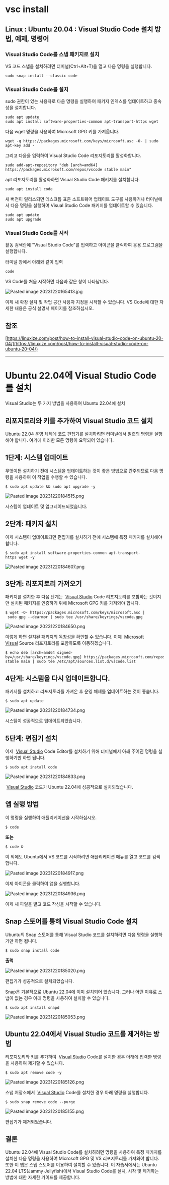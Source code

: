 # vsc install

## Linux : Ubuntu 20.04 : Visual Studio Code 설치 방법, 예제, 명령어

### Visual Studio Code를 스냅 패키지로 설치

VS 코드 스냅을 설치하려면 터미널(Ctrl+Alt+T)을 열고 다음 명령을 실행합니다.

```
sudo snap install --classic code
```


### Visual Studio Code를 설치

sudo 권한이 있는 사용자로 다음 명령을 실행하여 패키지 인덱스를 업데이트하고 종속성을 설치합니다.

```
sudo apt update
sudo apt install software-properties-common apt-transport-https wget
```

다음 wget 명령을 사용하여 Microsoft GPG 키를 가져옵니다.

```
wget -q https://packages.microsoft.com/keys/microsoft.asc -O- | sudo apt-key add -
```

그리고 다음을 입력하여 Visual Studio Code 리포지토리를 활성화합니다.

```
sudo add-apt-repository "deb [arch=amd64] https://packages.microsoft.com/repos/vscode stable main"
```

apt 리포지토리를 활성화하면 Visual Studio Code 패키지를 설치합니다.

```
sudo apt install code
```

새 버전이 릴리스되면 데스크톱 표준 소프트웨어 업데이트 도구를 사용하거나 터미널에서 다음 명령을 실행하여 Visual Studio Code 패키지를 업데이트할 수 있습니다.

```
sudo apt update
sudo apt upgrade
```

### Visual Studio Code를 시작

활동 검색란에 "Visual Studio Code"를 입력하고 아이콘을 클릭하여 응용 프로그램을 실행합니다.

터미널 창에서  아래와 같이 입력

```
code
```

VS Code를 처음 시작하면 다음과 같은 창이 나타납니다.

![Pasted image 20231220165413.jpg](./images/Pasted%20image%2020231220165413.jpg)<br/>

이제 새 확장 설치 및 작업 공간 사용자 지정을 시작할 수 있습니다. VS Code에 대한 자세한 내용은 공식 설명서 페이지를 참조하십시오.

## 참조

[https://linuxize.com/post/how-to-install-visual-studio-code-on-ubuntu-20-04/](https://linuxize.com/post/how-to-install-visual-studio-code-on-ubuntu-20-04/)


--------------

# Ubuntu 22.04에 Visual Studio Code를 설치

Visual Studio는 두 가지 방법을 사용하여 Ubuntu 22.04에 설치

## 리포지토리와 키를 추가하여 Visual Studio 코드 설치

Ubuntu 22.04 운영 체제에 코드 편집기를 설치하려면 터미널에서 일련의 명령을 실행해야 합니다. 여기에 이러한 모든 명령이 요약되어 있습니다.

## 1단계: 시스템 업데이트

무엇이든 설치하기 전에 시스템을 업데이트하는 것이 좋은 방법으로 간주되므로 다음 명령을 사용하여 이 작업을 수행할 수 있습니다.

```
$ sudo apt update && sudo apt upgrade -y
```
 
![Pasted image 20231220184515.png](./images/Pasted%20image%2020231220184515.png)<br/>

시스템이 업데이트 및 업그레이드되었습니다.

## 2단계: 패키지 설치

이제 시스템이 업데이트되면 편집기를 설치하기 전에 시스템에 특정 패키지를 설치해야 합니다.

```
$ sudo apt install software-properties-common apt-transport-https wget -y
```

![Pasted image 20231220184607.png](./images/Pasted%20image%2020231220184607.png)<br/>

## 3단계: 리포지토리 가져오기

패키지를 설치한 후 다음 단계는  [Visual Studio](https://ko.linux-console.net/?p=15010#) Code 리포지토리를 포함하는 것이지만 설치된 패키지를 인증하기 위해 Microsoft GPG 키를 가져와야 합니다.

```
$ wget -O- https://packages.microsoft.com/keys/microsoft.asc | sudo gpg --dearmor | sudo tee /usr/share/keyrings/vscode.gpg
```

![Pasted image 20231220184650.png](./images/Pasted%20image%2020231220184650.png)<br/>

이렇게 하면 설치된 패키지의 독창성을 확인할 수 있습니다. 이제  [Microsoft Visual](https://ko.linux-console.net/?p=15010#) Source 리포지토리를 포함하도록 이동하겠습니다.

```
$ echo deb [arch=amd64 signed-by=/usr/share/keyrings/vscode.gpg] https://packages.microsoft.com/repos/vscode stable main | sudo tee /etc/apt/sources.list.d/vscode.list
```

## 4단계: 시스템을 다시 업데이트합니다.

패키지를 설치하고 리포지토리를 가져온 후 운영 체제를 업데이트하는 것이 좋습니다.

```
$ sudo apt update
```

![Pasted image 20231220184734.png](./images/Pasted%20image%2020231220184734.png)<br/>

시스템이 성공적으로 업데이트되었습니다.

## 5단계: 편집기 설치

이제  [Visual Studio](https://ko.linux-console.net/?p=15010#) Code Editor를 설치하기 위해 터미널에서 아래 주어진 명령을 실행하기만 하면 됩니다.

```
$ sudo apt install code
```

![Pasted image 20231220184833.png](./images/Pasted%20image%2020231220184833.png)<br/>

 [Visual Studio](https://ko.linux-console.net/?p=15010#) 코드가 Ubuntu 22.04에 성공적으로 설치되었습니다.

## 앱 실행 방법

이 명령을 실행하여 애플리케이션을 시작하십시오.

```
$ code
```

**또는**

```
$ code &
```

이 외에도 Ubuntu에서 VS 코드를 시작하려면 애플리케이션 메뉴를 열고 코드를 검색합니다.

![Pasted image 20231220184917.png](./images/Pasted%20image%2020231220184917.png)<br/>

이제 아이콘을 클릭하여 앱을 실행합니다.

![Pasted image 20231220184936.png](./images/Pasted%20image%2020231220184936.png)<br/>

이제 새 파일을 열고 코드 작성을 시작할 수 있습니다.

## Snap 스토어를 통해 Visual Studio Code 설치

Ubuntu의 Snap 스토어를 통해 Visual Studio 코드를 설치하려면 다음 명령을 실행하기만 하면 됩니다.

```
$ sudo snap install code
```

**출력**

![Pasted image 20231220185020.png](./images/Pasted%20image%2020231220185020.png)<br/>

편집기가 성공적으로 설치되었습니다.

Snap은 기본적으로 Ubuntu 22.04에 이미 설치되어 있습니다. 그러나 어떤 이유로 스냅이 없는 경우 아래 명령을 사용하여 설치할 수 있습니다.

```
$ sudo apt install snapd
```

![Pasted image 20231220185053.png](./images/Pasted%20image%2020231220185053.png)<br/>

## Ubuntu 22.04에서 Visual Studio 코드를 제거하는 방법

리포지토리와 키를 추가하여  [Visual Studio](https://ko.linux-console.net/?p=15010#) Code를 설치한 경우 아래에 입력한 명령을 사용하여 제거할 수 있습니다.

```
$ sudo apt remove code -y
```

![Pasted image 20231220185126.png](./images/Pasted%20image%2020231220185126.png)<br/>

스냅 저장소에서  [Visual Studio](https://ko.linux-console.net/?p=15010#) Code를 설치한 경우 아래 명령을 실행합니다.

```
$ sudo snap remove code --purge
```

![Pasted image 20231220185155.png](./images/Pasted%20image%2020231220185155.png)<br/>

편집기가 제거되었습니다.

## 결론

Ubuntu 22.04에 Visual Studio Code를 설치하려면 명령을 사용하여 특정 패키지를 설치한 다음 명령을 사용하여 Microsoft GPG 및 VS 리포지토리를 가져와야 합니다. 또한 이 앱은 스냅 스토어를 이용하여 설치할 수 있습니다. 이 자습서에서는 Ubuntu 22.04 LTS(Jammy Jellyfish)에서 Visual Studio Code를 설치, 시작 및 제거하는 방법에 대한 자세한 가이드를 제공합니다.
